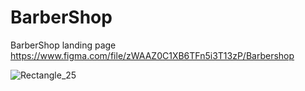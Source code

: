 # BarberShop
BarberShop landing page <br>
https://www.figma.com/file/zWAAZ0C1XB6TFn5i3T13zP/Barbershop <br>

![Rectangle_25](https://github.com/AntonLovkin/BarberShop/assets/72025158/042112c7-24cf-421a-bd87-b796a39557d3)
